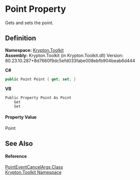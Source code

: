 # Point Property


Gets and sets the point.



## Definition
**Namespace:** <a href="79d2eac2-21f4-54ff-7552-b20c33c30600.md">Krypton.Toolkit</a>  
**Assembly:** Krypton.Toolkit (in Krypton.Toolkit.dll) Version: 80.23.10.287+8d7660f9dc5efd033fabe008ebfb904beab6d444

**C#**
``` C#
public Point Point { get; set; }
```
**VB**
``` VB
Public Property Point As Point
	Get
	Set
```



#### Property Value
Point

## See Also


#### Reference
<a href="2370d9ea-c3a1-9955-5f08-3af8f25c8827.md">PointEventCancelArgs Class</a>  
<a href="79d2eac2-21f4-54ff-7552-b20c33c30600.md">Krypton.Toolkit Namespace</a>  
